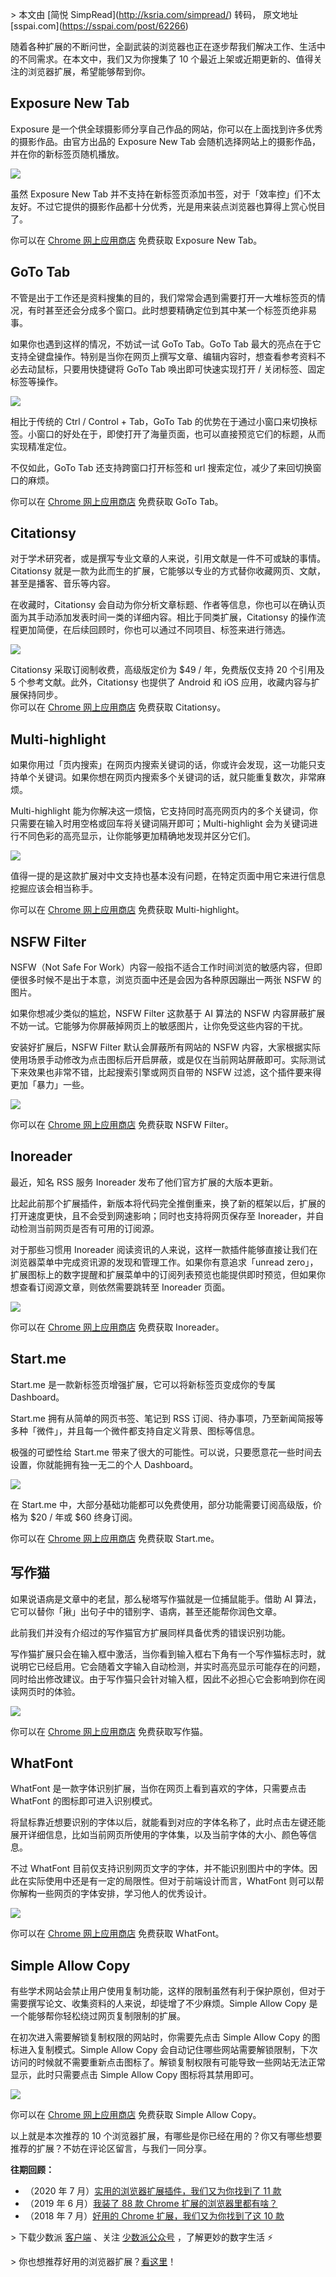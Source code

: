 \> 本文由 \[简悦 SimpRead\](http://ksria.com/simpread/) 转码， 原文地址 \[sspai.com\](https://sspai.com/post/62266)

随着各种扩展的不断问世，全副武装的浏览器也正在逐步帮我们解决工作、生活中的不同需求。在本文中，我们又为你搜集了 10 个最近上架或近期更新的、值得关注的浏览器扩展，希望能够帮到你。

Exposure New Tab
----------------

Exposure 是一个供全球摄影师分享自己作品的网站，你可以在上面找到许多优秀的摄影作品。由官方出品的 Exposure New Tab 会随机选择网站上的摄影作品，并在你的新标签页随机播放。

![](https://cdn.sspai.com//2020/08/23/e373ee24df77a3b3046e4e6e151d8baf.jpeg)

虽然 Exposure New Tab 并不支持在新标签页添加书签，对于「效率控」们不太友好。不过它提供的摄影作品都十分优秀，光是用来装点浏览器也算得上赏心悦目了。

你可以在 [Chrome 网上应用商店](https://chrome.google.com/webstore/detail/exposure-new-tab/onfocbngcbpfnfdmnhleidllhleaiokn) 免费获取 Exposure New Tab。

GoTo Tab
--------

不管是出于工作还是资料搜集的目的，我们常常会遇到需要打开一大堆标签页的情况，有时甚至还会分成多个窗口。此时想要精确定位到其中某一个标签页绝非易事。

如果你也遇到这样的情况，不妨试一试 GoTo Tab。GoTo Tab 最大的亮点在于它支持全键盘操作。特别是当你在网页上撰写文章、编辑内容时，想查看参考资料不必去动鼠标，只要用快捷键将 GoTo Tab 唤出即可快速实现打开 / 关闭标签、固定标签等操作。

![](https://cdn.sspai.com//2020/08/23/d3274c332cbd834e42113ed9186152d8.png)

相比于传统的 Ctrl / Control + Tab，GoTo Tab 的优势在于通过小窗口来切换标签。小窗口的好处在于，即使打开了海量页面，也可以直接预览它们的标题，从而实现精准定位。

不仅如此，GoTo Tab 还支持跨窗口打开标签和 url 搜索定位，减少了来回切换窗口的麻烦。

你可以在 [Chrome 网上应用商店](https://chrome.google.com/webstore/detail/goto-tab/hjfkaobgkmaeomgdhmhhipdbjdhhjkoi) 免费获取 GoTo Tab。

Citationsy
----------

对于学术研究者，或是撰写专业文章的人来说，引用文献是一件不可或缺的事情。Citationsy 就是一款为此而生的扩展，它能够以专业的方式替你收藏网页、文献，甚至是播客、音乐等内容。

在收藏时，Citationsy 会自动为你分析文章标题、作者等信息，你也可以在确认页面为其手动添加发表时间一类的详细内容。相比于同类扩展，Citationsy 的操作流程更加简便，在后续回顾时，你也可以通过不同项目、标签来进行筛选。

![](https://cdn.sspai.com//2020/08/23/a90d74bb398331b7728e067d536d105c.jpeg)

Citationsy 采取订阅制收费，高级版定价为 $49 / 年，免费版仅支持 20 个引用及 5 个参考文献。此外，Citationsy 也提供了 Android 和 iOS 应用，收藏内容与扩展保持同步。  
你可以在 [Chrome 网上应用商店](https://chrome.google.com/webstore/detail/citationsy-cite-websites/ananhmnkepfflgfdklgcdpgdngejokkn) 免费获取 Citationsy。

Multi-highlight
---------------

如果你用过「页内搜索」在网页内搜索关键词的话，你或许会发现，这一功能只支持单个关键词。如果你想在网页内搜索多个关键词的话，就只能重复数次，非常麻烦。

Multi-highlight 能为你解决这一烦恼，它支持同时高亮网页内的多个关键词，你只需要在输入时用空格或回车将关键词隔开即可；Multi-highlight 会为关键词进行不同色彩的高亮显示，让你能够更加精确地发现并区分它们。

![](https://cdn.sspai.com//2020/08/23/2ebebe31c6b6d07b8b07f12873450e61.png)

值得一提的是这款扩展对中文支持也基本没有问题，在特定页面中用它来进行信息挖掘应该会相当称手。

你可以在 [Chrome 网上应用商店](https://chrome.google.com/webstore/detail/multi-highlight/pfgfgjlejbbpfmcfjhdmikihihddeeji) 免费获取 Multi-highlight。

NSFW Filter
-----------

NSFW（Not Safe For Work）内容一般指不适合工作时间浏览的敏感内容，但即便很多时候不是出于本意，浏览页面中还是会因为各种原因蹦出一两张 NSFW 的图片。

如果你想减少类似的尴尬，NSFW Filter 这款基于 AI 算法的 NSFW 内容屏蔽扩展不妨一试。它能够为你屏蔽掉网页上的敏感图片，让你免受这些内容的干扰。

安装好扩展后，NSFW Filter 默认会屏蔽所有网站的 NSFW 内容，大家根据实际使用场景手动修改为点击图标后开启屏蔽，或是仅在当前网站屏蔽即可。实际测试下来效果也非常不错，比起搜索引擎或网页自带的 NSFW 过滤，这个插件要来得更加「暴力」一些。

![](https://cdn.sspai.com//2020/08/23/452a71d847cdad0c467410f4f9c68f66.png)

你可以在 [Chrome 网上应用商店](https://chrome.google.com/webstore/detail/nsfw-filter/kmgagnlkckiamnenbpigfaljmanlbbhh) 免费获取 NSFW Filter。

Inoreader
---------

最近，知名 RSS 服务 Inoreader 发布了他们官方扩展的大版本更新。

比起此前那个扩展插件，新版本将代码完全推倒重来，换了新的框架以后，扩展的打开速度更快，且不会受到网速影响；同时也支持将网页保存至 Inoreader，并自动检测当前网页是否有可用的订阅源。

对于那些习惯用 Inoreader 阅读资讯的人来说，这样一款插件能够直接让我们在浏览器菜单中完成资讯源的发现和管理工作。如果你有意追求「unread zero」，扩展图标上的数字提醒和扩展菜单中的订阅列表预览也能提供即时预览，但如果你想查看订阅源文章，则依然需要跳转至 Inoreader 页面。

![](https://cdn.sspai.com//2020/08/23/fbb3df6cb3ad1abc378e5e445608628f.png)

你可以在 [Chrome 网上应用商店](https://chrome.google.com/webstore/detail/rss-reader-extension-by-i/kfimphpokifbjgmjflanmfeppcjimgah) 免费获取 Inoreader。

Start.me
--------

Start.me 是一款新标签页增强扩展，它可以将新标签页变成你的专属 Dashboard。

Start.me 拥有从简单的网页书签、笔记到 RSS 订阅、待办事项，乃至新闻简报等多种「微件」，并且每一个微件都支持自定义背景、图标等信息。

极强的可塑性给 Start.me 带来了很大的可能性。可以说，只要愿意花一些时间去设置，你就能拥有独一无二的个人 Dashboard。

![](https://cdn.sspai.com//2020/08/23/cfe3161de0b10da3a424158e59739584.png)

在 Start.me 中，大部分基础功能都可以免费使用，部分功能需要订阅高级版，价格为 $20 / 年或 $60 终身订阅。

你可以在 [Chrome 网上应用商店](https://chrome.google.com/webstore/detail/new-tab-page-by-startme/cfmnkhhioonhiehehedmnjibmampjiab) 免费获取 Start.me。

写作猫
---

如果说语病是文章中的老鼠，那么秘塔写作猫就是一位捕鼠能手。借助 AI 算法，它可以替你「揪」出句子中的错别字、语病，甚至还能帮你润色文章。

此前我们并没有介绍过的写作猫官方扩展同样具备优秀的错误识别功能。

写作猫扩展只会在输入框中激活，当你看到输入框右下角有一个写作猫标志时，就说明它已经启用。它会随着文字输入自动检测，并实时高亮显示可能存在的问题，同时给出修改建议。由于写作猫只会针对输入框，因此不必担心它会影响到你在阅读网页时的体验。

![](https://cdn.sspai.com//2020/08/23/3d727dc3eef743d156c64e5704d386dd.png)

你可以在 [Chrome 网上应用商店](https://chrome.google.com/webstore/detail/%E5%86%99%E4%BD%9C%E7%8C%AB%E6%B5%8F%E8%A7%88%E5%99%A8%E6%8F%92%E4%BB%B6/giijkmholjmdmpojlmmoieghkilnhkhb) 免费获取写作猫。

WhatFont
--------

WhatFont 是一款字体识别扩展，当你在网页上看到喜欢的字体，只需要点击 WhatFont 的图标即可进入识别模式。

将鼠标靠近想要识别的字体以后，就能看到对应的字体名称了，此时点击左键还能展开详细信息，比如当前网页所使用的字体集，以及当前字体的大小、颜色等信息。

不过 WhatFont 目前仅支持识别网页文字的字体，并不能识别图片中的字体。因此在实际使用中还是有一定的局限性。但对于前端设计而言，WhatFont 则可以帮你解构一些网页的字体安排，学习他人的优秀设计。

![](https://cdn.sspai.com//2020/08/23/b4f3f4bad9e5f8cf00876de4ff817a51.png)

你可以在 [Chrome 网上应用商店](https://chrome.google.com/webstore/detail/whatfont/pfbmlnomgijlihdlfkainnbialppgilg) 免费获取 WhatFont。

Simple Allow Copy
-----------------

有些学术网站会禁止用户使用复制功能，这样的限制虽然有利于保护原创，但对于需要撰写论文、收集资料的人来说，却徒增了不少麻烦。Simple Allow Copy 是一个能够帮你轻松绕过网页复制限制的扩展。

在初次进入需要解锁复制权限的网站时，你需要先点击 Simple Allow Copy 的图标进入复制模式。Simple Allow Copy 会自动记住哪些网站需要解锁限制，下次访问的时候就不需要重新点击图标了。解锁复制权限有可能导致一些网站无法正常显示，此时只需要点击 Simple Allow Copy 图标将其禁用即可。

![](https://cdn.sspai.com//2020/08/23/2e057f6d27aec5ee65b53e6bb51170ec.jpeg)

你可以在 [Chrome 网上应用商店](https://chrome.google.com/webstore/detail/simple-allow-copy/aefehdhdciieocakfobpaaolhipkcpgc) 免费获取 Simple Allow Copy。

以上就是本次推荐的 10 个浏览器扩展，有哪些是你已经在用的？你又有哪些想要推荐的扩展？不妨在评论区留言，与我们一同分享。

**往期回顾：**

*   （2020 年 7 月）[实用的浏览器扩展插件，我们又为你找到了 11 款](https://sspai.com/post/61547)
*   （2019 年 6 月）[我装了 88 款 Chrome 扩展的浏览器里都有啥？](https://sspai.com/post/55164)
*   （2018 年 7 月）[好用的 Chrome 扩展，我们又为你找到了这 10 款](https://sspai.com/post/45811)

\> 下载少数派 [客户端](https://sspai.com/page/client) 、关注 [少数派公众号](https://sspai.com/s/J71e) ，了解更妙的数字生活 ⚡️

\> 你也想推荐好用的浏览器扩展？[看这里](https://sspai.com/apply/writing)！